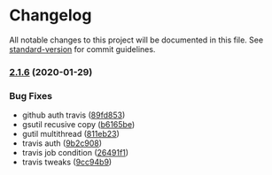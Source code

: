 # Changelog

All notable changes to this project will be documented in this file. See [standard-version](https://github.com/conventional-changelog/standard-version) for commit guidelines.

### [2.1.6](https://github.com/vizia/flags/compare/v2.1.0...v2.1.6) (2020-01-29)


### Bug Fixes

* github auth travis ([89fd853](https://github.com/vizia/flags/commit/89fd8539f051ad667d958e9665cb4d9a60a526b6))
* gsutil recusive copy ([b6165be](https://github.com/vizia/flags/commit/b6165be716059c80ec15569ae899f56e771e581d))
* gutil multithread ([811eb23](https://github.com/vizia/flags/commit/811eb23a94af9aa53dff457bc6899f19aab1186b))
* travis auth ([9b2c908](https://github.com/vizia/flags/commit/9b2c908bb12fc417c772aec7dd68a55320175e31))
* travis job condition ([26491f1](https://github.com/vizia/flags/commit/26491f185dbfbf09ec5c66f037356aba1ea5c7d2))
* travis tweaks ([9cc94b9](https://github.com/vizia/flags/commit/9cc94b9b16ad5972d8ec4ca9aa33ab44a0fd485a))
